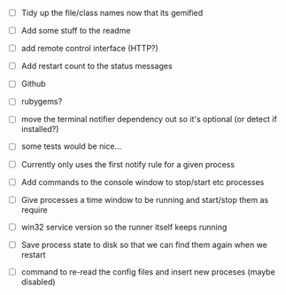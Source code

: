 
- [ ] Tidy up the file/class names now that its gemified
- [ ] Add some stuff to the readme
- [ ] add remote control interface  (HTTP?)
- [ ] Add restart count to the status messages
- [ ] Github
- [ ] rubygems?
- [ ] move the terminal notifier dependency out so it's optional  (or detect if installed?)
- [ ] some tests would be nice...
- [ ] Currently only uses the first notify rule for a given process
- [ ] Add commands to the console window to stop/start etc processes
- [ ] Give processes a time window to be running and start/stop them as require
- [ ] win32 service version so the runner itself keeps running
- [ ] Save process state to disk so that we can find them again when we restart
- [ ] command to re-read the config files and insert new proceses (maybe disabled)


